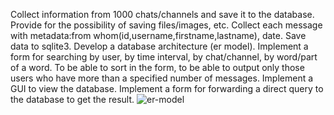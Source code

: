Collect information from 1000 chats/channels and save it to the database.
Provide for the possibility of saving files/images, etc.
Collect each message with metadata:from whom(id,username,firstname,lastname), date.
Save data to sqlite3.
Develop a database architecture (er model).
Implement a form for searching by user, by time interval, by chat/channel, by word/part of a word.
To be able to sort in the form, to be able to output only those users who have more than a specified number of messages.
Implement a GUI to view the database.
Implement a form for forwarding a direct query to the database to get the result.
![er-model](https://github.com/nazarrrkin/Telegram_crawler/assets/144548215/6debb902-658a-43ce-9eab-5d99b53860ce)

